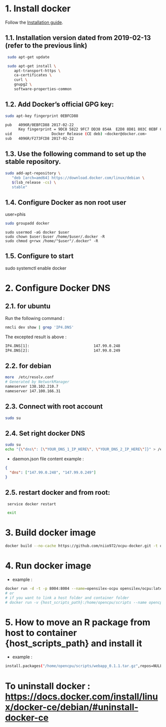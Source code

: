 # 1. Install docker 

Follow the [Installation guide](https://docs.docker.com/install/linux/docker-ce/debian/#install-docker-ce-1).

## 1.1. Installation version dated from 2019-02-13 (refer to the previous link)
```bash
 sudo apt-get update

 sudo apt-get install \
    apt-transport-https \
    ca-certificates \
    curl \
    gnupg2 \
    software-properties-common
```

## 1.2. Add Docker’s official GPG key:
```bash
sudo apt-key fingerprint 0EBFCD88

pub   4096R/0EBFCD88 2017-02-22
      Key fingerprint = 9DC8 5822 9FC7 DD38 854A  E2D8 8D81 803C 0EBF CD88
uid                  Docker Release (CE deb) <docker@docker.com>
sub   4096R/F273FCD8 2017-02-22
```

## 1.3. Use the following command to set up the stable repository.
```bash
sudo add-apt-repository \
   "deb [arch=amd64] https://download.docker.com/linux/debian \
   $(lsb_release -cs) \
   stable"
```

## 1.4. Configure Docker as non root user 
user=phis

```bash
sudo groupadd docker
```
```
sudo usermod -aG docker $user
sudo chown $user:$user /home/$user/.docker -R
sudo chmod g+rwx /home/"$user"/.docker" -R
```

## 1.5. Configure to start 
sudo systemctl enable docker

# 2. Configure Docker DNS 

## 2.1. for ubuntu

Run the following command :

```bash
nmcli dev show | grep 'IP4.DNS'
```

The excepted result is above :

```bash
IP4.DNS[1]:                             147.99.0.248
IP4.DNS[2]:                             147.99.0.249
```

## 2.2. for debian

```bash
more  /etc/resolv.conf
# Generated by NetworkManager
nameserver 138.102.210.7
nameserver 147.100.166.31
```

## 2.3. Connect with root account

```bash
sudo su
```

## 2.4. Set right docker DNS

```bash
sudo su
echo "{\"dns\": [\"YOUR_DNS_1_IP_HERE\", \"YOUR_DNS_2_IP_HERE\"]}" > /etc/docker/daemon.json
```

- daemon.json file content example :

```json
{
  "dns": ["147.99.0.248", "147.99.0.249"]
}
```

## 2.5. restart docker and from root:

```bash
 service docker restart

 exit
```

<!-- # Configure apache

sudo a2enmod proxy proxy_http


cd /etc/apache2/sites-available

nano opcu.conf

```bash
   <VirtualHost *:80>
      ServerName 138.102.159.37 # Adresse principale 
      ServerAlias 138.102.159.37 # Aliases du domaine, si l'adresse ou les adresses sont utilisée, on pointe au même endroit, facultatif
   # ServerAdmin postmaster@domaine1.example # Adresse email de l'admin du domaine, facultatif
      #DocumentRoot /var/www/domaine1.example # Répertoire où pointe le domaine
      ProxyPass / http://138.102.159.37:8004/
      ProxyPassReverse / http://138.102.159.37:8004/
      ProxyPreserveHost On
   </VirtualHost>
``` -->

# 3. Build docker image
```bash
docker build --no-cache https://github.com/niio972/ocpu-docker.git -t opensilex/ocpu
```

# 4. Run docker image

- example :

```bash
docker run -d -t -p 8004:8004 --name=opensilex-ocpu opensilex/ocpu:latest
# or
# if you want to link a host folder and container folder
# docker run -v {host_scripts_path}:/home/opencpu/scripts --name opencpu-server -t -p 8004:8004 opencpu/rstudio
```

# 5. How to move an R package from host to container {host_scripts_path} and install it

- example :

```bash
install.packages("/home/opencpu/scripts/webapp_0.1.1.tar.gz",repos=NULL,type ="source")
```

# To uninstall docker :  https://docs.docker.com/install/linux/docker-ce/debian/#uninstall-docker-ce
